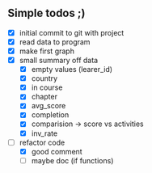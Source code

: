 ## Simple todos ;)

- [x] initial commit to git with project
- [x] read data to program
- [x] make first graph
- [x] small summary off data
  - [x] empty values (learer_id)
  - [x] country
  - [x] in course
  - [x] chapter
  - [x] avg_score
  - [x] completion
  - [x] comparision -> score vs activities
  - [x] inv_rate
- [ ] refactor code
  - [x] good comment
  - [ ] maybe doc (if functions)